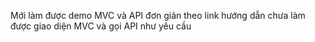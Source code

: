 Mới làm được demo MVC và API đơn giản theo link hướng dẫn
chưa làm được giao diện MVC và gọi API như yêu cầu
